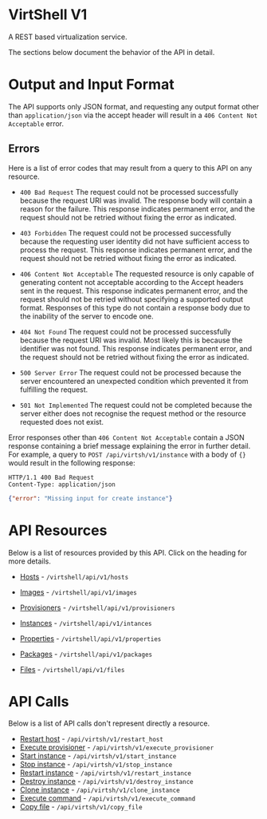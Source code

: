 VirtShell V1
=============
A REST based virtualization service.

The sections below document the behavior of the API in detail.

Output and Input Format
=======================

The API supports only JSON format, and requesting any output format other than `application/json` via the accept header will result in a `406 Content Not Acceptable` error.


Errors
------

Here is a list of error codes that may result from a query to this API on any
resource.

* `400 Bad Request`
The request could not be processed successfully because the request URI was
invalid. The response body will contain a reason for the failure. This response
indicates permanent error, and the request should not be retried without fixing
the error as indicated.

* `403 Forbidden`
The request could not be processed successfully because the requesting user
identity did not have sufficient access to process the request. This response
indicates permanent error, and the request should not be retried without fixing
the error as indicated.

* `406 Content Not Acceptable`
The requested resource is only capable of generating content not acceptable
according to the Accept headers sent in the request. This response indicates
permanent error, and the request should not be retried without specifying a
supported output format. Responses of this type do not contain a response body
due to the inability of the server to encode one.

* `404 Not Found`
The request could not be processed successfully because the request URI was
invalid. Most likely this is because the identifier was not found. This
response indicates permanent error, and the request should not be retried
without fixing the error as indicated.

* `500 Server Error`
The request could not be processed because the server encountered an unexpected
condition which prevented it from fulfilling the request.

* `501 Not Implemented`
The request could not be completed because the server either does not recognise
the request method or the resource requested does not exist.

Error responses other than `406 Content Not Acceptable` contain a JSON response
containing a brief message explaining the error in further detail. For example,
a query to `POST /api/virtsh/v1/instance` with a body of `{}` would
result in the following response:

```
HTTP/1.1 400 Bad Request
Content-Type: application/json
```
```json
{"error": "Missing input for create instance"}
 ```                                                                                                                                                    
API Resources
=============

Below is a list of resources provided by this API. Click on the heading for
more details.

* [Hosts][hosts] - `/virtshell/api/v1/hosts`

* [Images][images] - `/virtshell/api/v1/images`

* [Provisioners][provisioners] - `/virtshell/api/v1/provisioners`

* [Instances][intances] - `/virtshell/api/v1/intances`

* [Properties][properties] - `/virtshell/api/v1/properties`

* [Packages][packages] - `/virtshell/api/v1/packages`

* [Files][files] - `/virtshell/api/v1/files`

API Calls
=========

Below is a list of API calls don't represent directly a resource.

* [Restart host][restart_host] - `/api/virtsh/v1/restart_host`
* [Execute provisioner][execute_provisioner] - `/api/virtsh/v1/execute_provisioner`
* [Start instance][start_instance] - `/api/virtsh/v1/start_instance`
* [Stop instance][stop_instance] - `/api/virtsh/v1/stop_instance`
* [Restart instance][restart_instance] - `/api/virtsh/v1/restart_instance`
* [Destroy instance][destroy_instance] - `/api/virtsh/v1/destroy_instance`
* [Clone instance][clone_instance] - `/api/virtsh/v1/clone_instance`
* [Execute command][execute_command] - `/api/virtsh/v1/execute_command`
* [Copy file][copy_file] - `/api/virtsh/v1/copy_file`

[hosts]: hosts.md
[images]: images.md
[provisioners]: provisioners.md
[intances]: intances.md
[properties]: properties.md
[packages]: packages.md
[files]: files.md
[restart_host]: restart_host.md
[execute_provisioner]: execute_provisioner.md
[start_instance]: start_instance.md
[stop_instance]: stop_instance.md
[restart_instance]: restart_instance.md
[destroy_instance]: destroy_instance.md
[clone_instance]: clone_instance.md
[execute_command]: execute_command.md
[copy_file]: copy_file.md